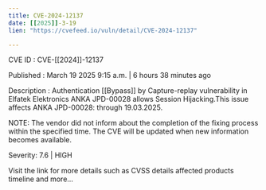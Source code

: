 ```yaml
---
title: CVE-2024-12137
date: [[2025]]-3-19
lien: "https://cvefeed.io/vuln/detail/CVE-2024-12137"

---
```


CVE ID : CVE-[[2024]]-12137

Published :  March 19
2025
9:15 a.m. | 6 hours
38 minutes ago

Description : Authentication [[Bypass]] by Capture-replay vulnerability in Elfatek Elektronics ANKA JPD-00028 allows Session Hijacking.This issue affects ANKA JPD-00028: through 19.03.2025.


NOTE: The vendor did not inform about the completion of the fixing process within the specified time. The CVE will be updated when new information becomes available.

Severity: 7.6 | HIGH

Visit the link for more details
such as CVSS details
affected products
timeline
and more...
